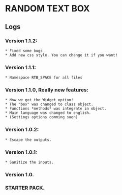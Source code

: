 # RANDOM TEXT BOX
## Logs

### Version 1.1.2:
	* Fixed some bugs
	* Add new css style. You can change it if you want!

### Version 1.1.1:
	* Namespace RTB_SPACE for all files

### Version 1.1.0, Really new features:
	* Now we got the Widget option!
	* The "box" was changed to class object.
	* Functions *methods* was integrate in object.
	* Main language was changed to english.
	* (Settings options comming soon)

### Version 1.0.2:
	* Escape the outputs.

### Version 1.0.1:
	* Sanitize the inputs.

### Version 1.0.
### STARTER PACK.

